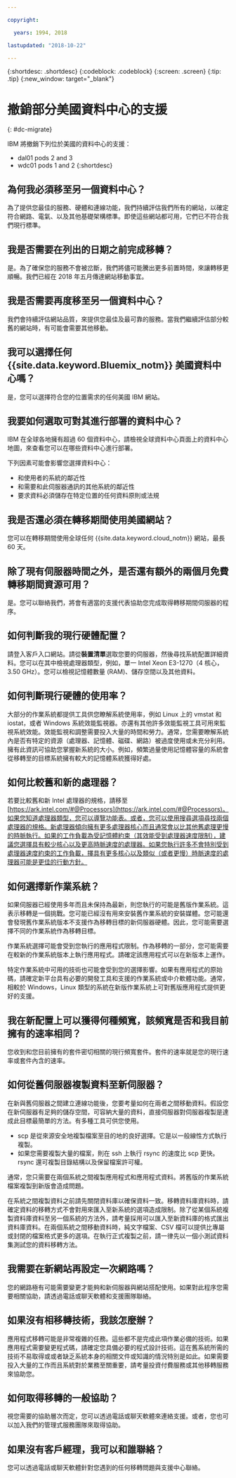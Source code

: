 ```yaml
---

copyright:

  years: 1994, 2018

lastupdated: "2018-10-22"

---
```


{:shortdesc: .shortdesc}
{:codeblock: .codeblock}
{:screen: .screen}
{:tip: .tip}
{:new_window: target="_blank"}

# 撤銷部分美國資料中心的支援
{: #dc-migrate}

IBM 將撤銷下列位於美國的資料中心的支援： 

* dal01 pods 2 and 3
* wdc01 pods 1 and 2
{:shortdesc}

##  為何我必須移至另一個資料中心？

為了提供您最佳的服務、硬體和連線功能，我們持續評估我們所有的網站，以確定符合網路、電氣、以及其他基礎架構標準。即使這些網站都可用，它們已不符合我們現行標準。

## 我是否需要在列出的日期之前完成移轉？

是。為了確保您的服務不會被岔斷，我們將儘可能騰出更多前置時間，來讓轉移更順暢。我們已經在 2018 年五月傳達網站移動事宜。

## 我是否需要再度移至另一個資料中心？

我們會持續評估網站品質，來提供您最佳及最可靠的服務。當我們繼續評估部分較舊的網站時，有可能會需要其他移動。

## 我可以選擇任何 {{site.data.keyword.Bluemix_notm}} 美國資料中心嗎？

是，您可以選擇符合您的位置需求的任何美國 IBM 網站。

## 我要如何選取可對其進行部署的資料中心？

IBM 在全球各地擁有超過 60 個資料中心，請檢視全球資料中心頁面上的資料中心地圖，來查看您可以在哪些資料中心進行部署。 

下列因素可能會影響您選擇資料中心：
* 和使用者的系統的鄰近性
* 和需要和此伺服器通訊的其他系統的鄰近性
* 要求資料必須儲存在特定位置的任何資料原則或法規

## 我是否還必須在轉移期間使用美國網站？

您可以在轉移期間使用全球任何 {{site.data.keyword.cloud_notm}} 網站，最長 60 天。

## 除了現有伺服器時間之外，是否還有額外的兩個月免費轉移期間資源可用？

是。您可以聯絡我們，將會有適當的支援代表協助您完成取得轉移期間伺服器的程序。

## 如何判斷我的現行硬體配置？

請登入客戶入口網站。請從**裝置清單**選取您要的伺服器，然後尋找系統配置詳細資料。您可以在其中檢視處理器類型，例如，單一 Intel Xeon E3-1270（4 核心，3.50 GHz）。您可以檢視記憶體數量 (RAM)、儲存空間以及其他資料。

## 如何判斷現行硬體的使用率？

大部分的作業系統都提供工具供您瞭解系統使用率，例如 Linux 上的 vmstat 和 iostat，或者 Windows 系統效能監視器。亦還有其他許多效能監視工具可用來監視系統效能。效能監視和調整需要投入大量的時間和勞力。通常，您需要瞭解系統內是否有特定的資源（處理器、記憶體、磁碟、網路）被過度使用或未充分利用。擁有此資訊可協助您掌握新系統的大小。例如，頻繁過量使用記憶體容量的系統會從移轉至的目標系統擁有較大的記憶體系統獲得好處。

## 如何比較舊和新的處理器？

若要比較舊和新 Intel 處理器的規格，請移至 [https://ark.intel.com/#@Processors](https://ark.intel.com/#@Processors)。如果您知道處理器類型，您可以導覽功能表。或者，您可以使用搜尋選項尋找兩個處理器的規格。新處理器傾向擁有更多處理器核心而且通常會以比其他舊處理更慢的時脈執行。如果的工作負載為受記憶體約束（其效能受到處理器速度限制），建議您選擇具有較少核心以及更高時脈速度的處理器。如果您執行許多不會特別受到處理器速度約束的工作負載，擇具有更多核心以及類似（或者更慢）時脈速度的處理器可能是更佳的行動方針。

## 如何選擇新作業系統？

如果伺服器已經使用多年而且未保持為最新，則您執行的可能是舊版作業系統。這表示移轉是一個挑戰。您可能已經沒有用來安裝舊作業系統的安裝媒體。您可能還會發現舊作業系統版本不支援作為移轉目標的新伺服器硬體。因此，您可能需要選擇不同的作業系統作為移轉目標。

作業系統選擇可能會受到您執行的應用程式限制。作為移轉的一部分，您可能需要在較新的作業系統版本上執行應用程式。請確定該應用程式可以在新版本上運作。

特定作業系統中可用的技術也可能會受到您的選擇影響。如果有應用程式的原始碼，請確定新平台具有必要的開發工具和支援的作業系統或中介軟體功能。通常，相較於 Windows，Linux 類型的系統在新版作業系統上可對舊版應用程式提供更好的支援。

## 我在新配置上可以獲得何種頻寬，該頻寬是否和我目前擁有的速率相同？

您收到和您目前擁有的套件密切相關的現行頻寬套件。套件的速率就是您的現行速率或套件內含的速率。

## 如何從舊伺服器複製資料至新伺服器？

在新與舊伺服器之間建立連線功能後，您要考量如何在兩者之間移動資料。假設您在新伺服器有足夠的儲存空間，可容納大量的資料，直接伺服器對伺服器複製是達成此目標最簡單的方法。有多種工具可供您使用。  

* scp 是從來源安全地複製檔案至目的地的良好選擇。它是以一般線性方式執行複製。 
* 如果您需要複製大量的檔案，則在 ssh 上執行 rsync 的速度比 scp 更快。rsync 還可複製目錄結構以及保留檔案許可權。

通常，您只需要在兩個系統之間複製應用程式和應用程式資料。將舊版的作業系統檔案複製到新版會造成問題。

在系統之間複製資料之前請先關閉資料庫以確保資料一致。移轉資料庫資料時，請確定資料的移轉方式不會對用來匯入至新系統的選項造成限制。除了從某個系統複製資料庫資料至另一個系統的方法外，請考量採用可以匯入至新資料庫的格式匯出資料庫資料。在兩個系統之間移動資料時，純文字檔案、CSV 檔可以提供比專屬或封閉的檔案格式更多的選項。在執行正式複製之前，請一律先以一個小測試資料集測試您的資料移轉方法。

## 我需要在新網站再設定一次網路嗎？

您的網路極有可能需要變更才能夠和新伺服器與網站搭配使用。如果對此程序您需要相關協助，請透過電話或聊天軟體和支援團隊聯絡。

## 如果沒有相移轉技術，我該怎麼辦？

應用程式移轉可能是非常複雜的任務。這些都不是完成此項作業必備的技術。如果應用程式需要變更程式碼，請確定您具備必要的程式設計技術。這在舊系統所需的技術不易取得或或者缺乏系統本身的相關文件或知識的情況特別是如此。如果需要投入大量的工作而且系統對於業務至關重要，請考量投資付費服務或其他移轉服務來協助您。

## 如何取得移轉的一般協助？

視您需要的協助層次而定，您可以透過電話或聊天軟體來連絡支援。或者，您也可以加入我們的管理式服務團隊來取得協助。

## 如果沒有客戶經理，我可以和誰聯絡？

您可以透過電話或聊天軟體針對您遇到的任何移轉問題與支援中心聯絡。
